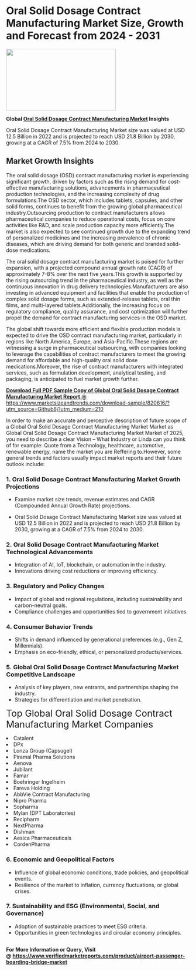 <H1>Oral Solid Dosage Contract Manufacturing Market Size, Growth and Forecast from 2024 - 2031</H1><img class="aligncenter size-medium wp-image-584254" src="https://thirdeyenews.in/wp-content/uploads/2024/09/Global-Market-Research-300x168.jpeg" alt="" width="300" height="168" /><p><strong>Global&nbsp;<a href="https://www.marketsizeandtrends.com/download-sample/820616/?utm_source=Github8j?utm_medium=210">Oral Solid Dosage Contract Manufacturing Market</a> Insights</strong></p><p>Oral Solid Dosage Contract Manufacturing Market size was valued at USD 12.5 Billion in 2022 and is projected to reach USD 21.8 Billion by 2030, growing at a CAGR of 7.5% from 2024 to 2030.</p><p><h2>Market Growth Insights</h2> <p>The oral solid dosage (OSD) contract manufacturing market is experiencing significant growth, driven by factors such as the rising demand for cost-effective manufacturing solutions, advancements in pharmaceutical production technologies, and the increasing complexity of drug formulations.The OSD sector, which includes tablets, capsules, and other solid forms, continues to benefit from the growing global pharmaceutical industry.Outsourcing production to contract manufacturers allows pharmaceutical companies to reduce operational costs, focus on core activities like R&D, and scale production capacity more efficiently.The market is also expected to see continued growth due to the expanding trend of personalized medicines and the increasing prevalence of chronic diseases, which are driving demand for both generic and branded solid-dose medications.</p> <p><a href="download-sample-link"></a></p> <p>The oral solid dosage contract manufacturing market is poised for further expansion, with a projected compound annual growth rate (CAGR) of approximately 7-8% over the next five years.This growth is supported by the rising outsourcing trend in the pharmaceutical industry, as well as the continuous innovation in drug delivery technologies.Manufacturers are also investing in advanced equipment and facilities that enable the production of complex solid dosage forms, such as extended-release tablets, oral thin films, and multi-layered tablets.Additionally, the increasing focus on regulatory compliance, quality assurance, and cost optimization will further propel the demand for contract manufacturing services in the OSD market.</p> <p>The global shift towards more efficient and flexible production models is expected to drive the OSD contract manufacturing market, particularly in regions like North America, Europe, and Asia-Pacific.These regions are witnessing a surge in pharmaceutical outsourcing, with companies looking to leverage the capabilities of contract manufacturers to meet the growing demand for affordable and high-quality oral solid dose medications.Moreover, the rise of contract manufacturers with integrated services, such as formulation development, analytical testing, and packaging, is anticipated to fuel market growth further.</p> <p><a href="get-more-link"></p><p><span class=""><strong>Download Full PDF Sample Copy of Global Oral Solid Dosage Contract Manufacturing Market Report</strong> @ <a href="https://www.marketsizeandtrends.com/download-sample/820616/?utm_source=Github8j?utm_medium=210" target="_blank">https://www.marketsizeandtrends.com/download-sample/820616/?utm_source=Github8j?utm_medium=210</a></span></p><p>In order to make an accurate and perceptive description of future scope of a Global&nbsp;Oral Solid Dosage Contract Manufacturing Market Market as Global&nbsp;Oral Solid Dosage Contract Manufacturing Market Market of 2025, you need to describe a clear Vision &ndash; What Industry or Linda can you think of for example: Quote from a Technology, healthcare, automotive, renewable energy, name the market you are Reffering to.However, some general trends and factors usually impact market reports and their future outlook include:</p><h3>1.&nbsp;<strong>Oral Solid Dosage Contract Manufacturing Market Growth Projections</strong></h3><ul><li>Examine market size trends, revenue estimates and CAGR (Compounded Annual Growth Rate) projections.</li><li><p>Oral Solid Dosage Contract Manufacturing Market size was valued at USD 12.5 Billion in 2022 and is projected to reach USD 21.8 Billion by 2030, growing at a CAGR of 7.5% from 2024 to 2030.</p></li></ul><h3>2.&nbsp;<strong>Oral Solid Dosage Contract Manufacturing Market Technological Advancements</strong></h3><ul><li>Integration of AI, IoT, blockchain, or automation in the industry.</li><li>Innovations driving cost reductions or improving efficiency.</li></ul><h3>3.&nbsp;<strong>Regulatory and Policy Changes</strong></h3><ul><li>Impact of global and regional regulations, including sustainability and carbon-neutral goals.</li><li>Compliance challenges and opportunities tied to government initiatives.</li></ul><h3>4.&nbsp;<strong>Consumer Behavior Trends</strong></h3><ul><li>Shifts in demand influenced by generational preferences (e.g., Gen Z, Millennials).</li><li>Emphasis on eco-friendly, ethical, or personalized products/services.</li></ul><h3>5.&nbsp;<strong>Global Oral Solid Dosage Contract Manufacturing Market Competitive Landscape</strong></h3><ul><li>Analysis of key players, new entrants, and partnerships shaping the industry.</li><li>Strategies for differentiation and market penetration.</li></ul><p data-pm-slice="1 1 []"><span style="color: inherit; font-family: inherit; font-size: 25px;">Top Global Oral Solid Dosage Contract Manufacturing Market Companies</span></p><div class="" data-test-id=""><p><li>Catalent</li><li> DPx</li><li> Lonza Group (Capsugel)</li><li> Piramal Pharma Solutions</li><li> Aenova</li><li> Jubilant</li><li> Famar</li><li> Boehringer Ingelheim</li><li> Fareva Holding</li><li> AbbVie Contract Manufacturing</li><li> Nipro Pharma</li><li> Sopharma</li><li> Mylan (DPT Laboratories)</li><li> Recipharm</li><li> NextPharma</li><li> Dishman</li><li> Aesica Pharmaceuticals</li><li> CordenPharma</li></p></div><h3>6.&nbsp;<strong>Economic and Geopolitical Factors</strong></h3><ul><li>Influence of global economic conditions, trade policies, and geopolitical events.</li><li>Resilience of the market to inflation, currency fluctuations, or global crises.</li></ul><h3>7.&nbsp;<strong>Sustainability and ESG (Environmental, Social, and Governance)</strong></h3><ul><li>Adoption of sustainable practices to meet ESG criteria.</li><li>Opportunities in green technologies and circular economy principles.</li></ul><h2><strong style="font-size: 14px;">For More Information or Query, Visit @&nbsp;</strong><a style="background-color: #ffffff; font-size: 14px;" href="https://www.marketsizeandtrends.com/report/oral-solid-dosage-contract-manufacturing-market/" target="_blank">https://www.verifiedmarketreports.com/product/airport-passenger-boarding-bridge-market</a></h2>